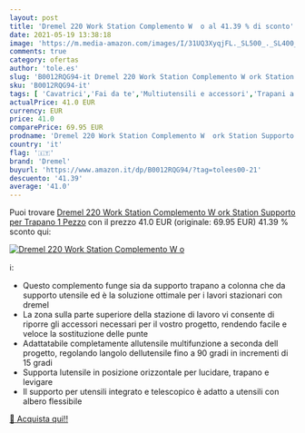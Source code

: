 ```yaml
---
layout: post
title: 'Dremel 220 Work Station Complemento W  o al 41.39 % di sconto'
date: 2021-05-19 13:38:18
image: 'https://m.media-amazon.com/images/I/31UQ3XyqjFL._SL500_._SL400_.jpg'
comments: true
category: ofertas
author: 'tole.es'
slug: 'B0012RQG94-it Dremel 220 Work Station Complemento W ork Station Supporto...'
sku: 'B0012RQG94-it'
tags: [ 'Cavatrici','Fai da te','Multiutensili e accessori','Trapani a colonna','Utensili a mano','Utensili elettrici','Utensili elettrici e a mano','dremel', ]
actualPrice: 41.0 EUR
currency: EUR
price: 41.0
comparePrice: 69.95 EUR
prodname: 'Dremel 220 Work Station Complemento W  ork Station Supporto per Trapano   1 Pezzo'
country: 'it'
flag: '🇮🇹'
brand: 'Dremel'
buyurl: 'https://www.amazon.it/dp/B0012RQG94/?tag=tolees00-21'
descuento: '41.39'
average: '41.0'
---
```


Puoi trovare [Dremel 220 Work Station Complemento W  ork Station Supporto per Trapano   1 Pezzo](https://www.amazon.it/dp/B0012RQG94/?tag=tolees00-21) con il prezzo 41.0 EUR (originale: 69.95 EUR) 41.39 % sconto qui:

[![Dremel 220 Work Station Complemento W  o](https://m.media-amazon.com/images/I/31UQ3XyqjFL._SL500_._SL400_.jpg)](https://www.amazon.it/dp/B0012RQG94/?tag=tolees00-21)

ℹ️:

- Questo complemento funge sia da supporto trapano a colonna che da supporto utensile ed è la soluzione ottimale per i lavori stazionari con dremel
- La zona sulla parte superiore della stazione di lavoro vi consente di riporre gli accessori necessari per il vostro progetto, rendendo facile e veloce la sostituzione delle punte
- Adattatabile completamente allutensile multifunzione a seconda dell progetto, regolando langolo dellutensile fino a 90 gradi in incrementi di 15 gradi
- Supporta lutensile in posizione orizzontale per lucidare, trapano e levigare
- Il supporto per utensili integrato e telescopico è adatto a utensili con albero flessibile

[🛒 Acquista qui!!](https://www.amazon.it/dp/B0012RQG94/?tag=tolees00-21)
